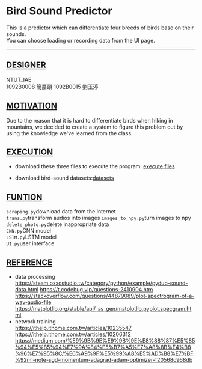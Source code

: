 # Bird Sound Predictor
This is a predictor which can differentiate four breeds of birds base on their sounds.  
You can choose loading or recording data from the UI page.

---
## <u> DESIGNER </u>
NTUT_IAE  
1092B0008 簡嘉頤  1092B0015 劉玉渟

## <u> MOTIVATION </u>
Due to the reason that it is hard to differentiate birds when hiking in mountains, we decided to create a system to figure this problem out by using the knowledge we've learned from the class. 

## <u> EXECUTION </u>
* download these three files to execute the program:
[execute files](https://drive.google.com/drive/folders/1ys69RA6JrQX_ZLIGLMlrGnBQ7zl2SWy7?usp=sharing)

* download bird-sound datasets:[datasets](https://ntutcc-my.sharepoint.com/:u:/g/personal/1092b0015_cc_ntut_edu_tw/EdxrEm6ks4BBmD2qSlpR0IYBDABByDCmLbCYX4wb9CbMqQ?e=97Trsw)

## <u> FUNTION </u>
`scraping.py`download data from the Internet  
`trans.py`transform audios into images
`images_to_npy.py`turn images to npy  
`delete_photo.py`delete inappropriate data  
`CNN.py`CNN model  
`LSTM.py`LSTM model  
`UI.py`user interface
## <u> REFERENCE </u>
* data processing  
https://steam.oxxostudio.tw/category/python/example/pydub-sound-data.html
https://t.codebug.vip/questions-2410904.htm
https://stackoverflow.com/questions/44879089/plot-spectrogram-of-a-wav-audio-file
https://matplotlib.org/stable/api/_as_gen/matplotlib.pyplot.specgram.html
* network training  
https://ithelp.ithome.com.tw/articles/10235547
https://ithelp.ithome.com.tw/articles/10206312
https://medium.com/%E9%9B%9E%E9%9B%9E%E8%88%87%E5%85%94%E5%85%94%E7%9A%84%E5%B7%A5%E7%A8%8B%E4%B8%96%E7%95%8C/%E6%A9%9F%E5%99%A8%E5%AD%B8%E7%BF%92ml-note-sgd-momentum-adagrad-adam-optimizer-f20568c968db
